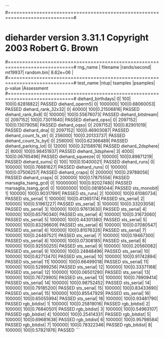 ´´´ 
  #=============================================================================#
  #            dieharder version 3.31.1 Copyright 2003 Robert G. Brown          #
  #=============================================================================#
     rng_name    |           filename             |rands/second|
          mt19937|                      random.bin|  8.62e+06  |
  #=============================================================================#
          test_name   |ntup| tsamples |psamples|  p-value |Assessment
  #=============================================================================#
     diehard_birthdays|   0|       100|     100|0.62818822|  PASSED
        diehard_operm5|   0|   1000000|     100|0.68060053|  PASSED
    diehard_rank_32x32|   0|     40000|     100|0.21506816|  PASSED
      diehard_rank_6x8|   0|    100000|     100|0.55676073|  PASSED
     diehard_bitstream|   0|   2097152|     100|0.73011640|  PASSED
          diehard_opso|   0|   2097152|     100|0.13079056|  PASSED
          diehard_oqso|   0|   2097152|     100|0.82901019|  PASSED
           diehard_dna|   0|   2097152|     100|0.46903087|  PASSED
  diehard_count_1s_str|   0|    256000|     100|0.20133737|  PASSED
  diehard_count_1s_byt|   0|    256000|     100|0.62366489|  PASSED
   diehard_parking_lot|   0|     12000|     100|0.32158978|  PASSED
      diehard_2dsphere|   2|      8000|     100|0.98451937|  PASSED
      diehard_3dsphere|   3|      4000|     100|0.06765496|  PASSED
       diehard_squeeze|   0|    100000|     100|0.89871219|  PASSED
          diehard_sums|   0|       100|     100|0.10400021|  PASSED
          diehard_runs|   0|    100000|     100|0.76681627|  PASSED
          diehard_runs|   0|    100000|     100|0.07506257|  PASSED
         diehard_craps|   0|    200000|     100|0.29788056|  PASSED
         diehard_craps|   0|    200000|     100|0.17875556|  PASSED
   marsaglia_tsang_gcd|   0|  10000000|     100|0.92027480|  PASSED
   marsaglia_tsang_gcd|   0|  10000000|     100|0.08185044|  PASSED
           sts_monobit|   1|    100000|     100|0.90317991|  PASSED
              sts_runs|   2|    100000|     100|0.61080734|  PASSED
            sts_serial|   1|    100000|     100|0.41365174|  PASSED
            sts_serial|   2|    100000|     100|0.51961227|  PASSED
            sts_serial|   3|    100000|     100|0.33203058|  PASSED
            sts_serial|   3|    100000|     100|0.97613630|  PASSED
            sts_serial|   4|    100000|     100|0.65790340|  PASSED
            sts_serial|   4|    100000|     100|0.31673060|  PASSED
            sts_serial|   5|    100000|     100|0.44301380|  PASSED
            sts_serial|   5|    100000|     100|0.83296609|  PASSED
            sts_serial|   6|    100000|     100|0.07080547|  PASSED
            sts_serial|   6|    100000|     100|0.81076326|  PASSED
            sts_serial|   7|    100000|     100|0.24497521|  PASSED
            sts_serial|   7|    100000|     100|0.19467300|  PASSED
            sts_serial|   8|    100000|     100|0.07308185|  PASSED
            sts_serial|   8|    100000|     100|0.92550255|  PASSED
            sts_serial|   9|    100000|     100|0.20560082|  PASSED
            sts_serial|   9|    100000|     100|0.24848496|  PASSED
            sts_serial|  10|    100000|     100|0.62713470|  PASSED
            sts_serial|  10|    100000|     100|0.91742894|  PASSED
            sts_serial|  11|    100000|     100|0.66499018|  PASSED
            sts_serial|  11|    100000|     100|0.52999256|  PASSED
            sts_serial|  12|    100000|     100|0.33371168|  PASSED
            sts_serial|  12|    100000|     100|0.06501290|  PASSED
            sts_serial|  13|    100000|     100|0.76729905|  PASSED
            sts_serial|  13|    100000|     100|0.78909414|  PASSED
            sts_serial|  14|    100000|     100|0.98752452|  PASSED
            sts_serial|  14|    100000|     100|0.79185200|  PASSED
            sts_serial|  15|    100000|     100|0.83433690|  PASSED
            sts_serial|  15|    100000|     100|0.85547929|  PASSED
            sts_serial|  16|    100000|     100|0.65055994|  PASSED
            sts_serial|  16|    100000|     100|0.93481790|  PASSED
           rgb_bitdist|   1|    100000|     100|0.25819016|  PASSED
           rgb_bitdist|   2|    100000|     100|0.76840501|  PASSED
           rgb_bitdist|   3|    100000|     100|0.54963107|  PASSED
           rgb_bitdist|   4|    100000|     100|0.25414331|  PASSED
           rgb_bitdist|   5|    100000|     100|0.69681638|  PASSED
           rgb_bitdist|   6|    100000|     100|0.95798584|  PASSED
           rgb_bitdist|   7|    100000|     100|0.78322346|  PASSED
           rgb_bitdist|   8|    100000|     100|0.57821976|  PASSED
´´´
